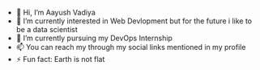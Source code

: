 - 👋 Hi, I’m Aayush Vadiya
- 👀 I’m currently interested in Web Devlopment but for the future i like to be a data scientist
- 🌱 I’m currently pursuing my DevOps Internship
- 📫 You can reach my through my social links mentioned in my profile
- ⚡ Fun fact: Earth is not flat

<!---
AYuS-V/AYuS-V is a ✨ special ✨ repository because its `README.md` (this file) appears on your GitHub profile.
You can click the Preview link to take a look at your changes.
--->
